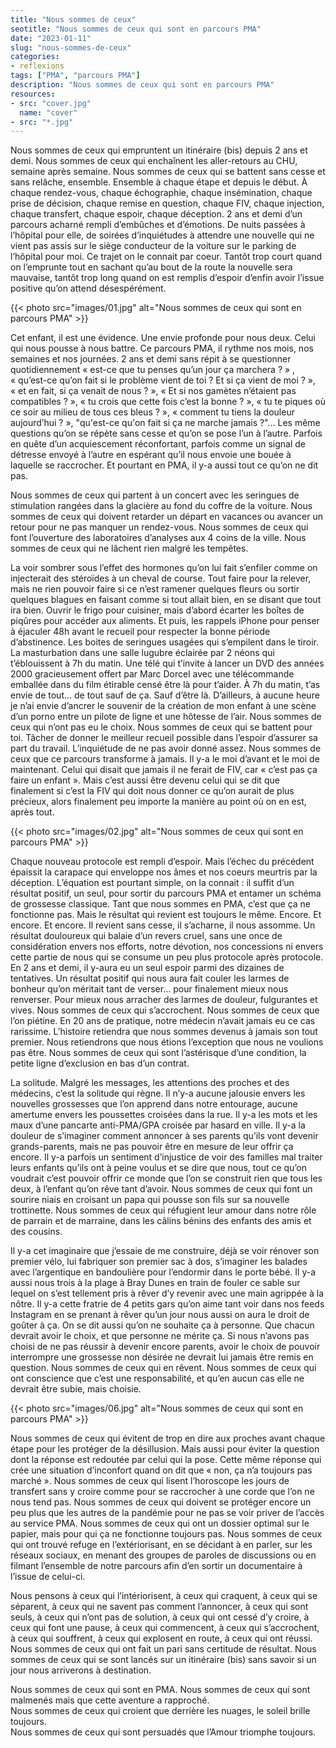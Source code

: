 ```yaml
---
title: "Nous sommes de ceux"
seotitle: "Nous sommes de ceux qui sont en parcours PMA"
date: "2023-01-11"
slug: "nous-sommes-de-ceux"
categories:
- reflexions
tags: ["PMA", "parcours PMA"]
description: "Nous sommes de ceux qui sont en parcours PMA"
resources:
- src: "cover.jpg"
  name: "cover"
- src: "*.jpg"
---
```

Nous sommes de ceux qui empruntent un itinéraire (bis) depuis 2 ans et demi. Nous sommes de ceux qui enchaînent les aller-retours au CHU, semaine après semaine. Nous sommes de ceux qui se battent sans cesse et sans relâche, ensemble. Ensemble à chaque étape et depuis le début. À chaque rendez-vous, chaque échographie, chaque insémination, chaque prise de décision, chaque remise en question, chaque FIV, chaque injection, chaque transfert, chaque espoir, chaque déception. 2 ans et demi d’un parcours acharné rempli d’embûches et d’émotions. De nuits passées à l’hôpital pour elle, de soirées d’inquiétudes à attendre une nouvelle qui ne vient pas assis sur le siège conducteur de la voiture sur le parking de l’hôpital pour moi. Ce trajet on le connait par coeur. Tantôt trop court quand on l’emprunte tout en sachant qu’au bout de la route la nouvelle sera mauvaise, tantôt trop long quand on est remplis d’espoir d’enfin avoir l’issue positive qu’on attend désespérément.

{{< photo src="images/01.jpg" alt="Nous sommes de ceux qui sont en parcours PMA" >}}

Cet enfant, il est une évidence. Une envie profonde pour nous deux. Celui qui nous pousse à nous battre. Ce parcours PMA, il rythme nos mois, nos semaines et nos journées. 2 ans et demi sans répit à se questionner quotidiennement « est-ce que tu penses qu’un jour ça marchera ? » , « qu’est-ce qu’on fait si le problème vient de toi ? Et si ça vient de moi ? », « et en fait, si ça venait de nous ? », « Et si nos gamètes n’étaient pas compatibles ? », « tu crois que cette fois c’est la bonne ? », « tu te piques où ce soir au milieu de tous ces bleus ? », « comment tu tiens la douleur aujourd’hui ? », "qu'est-ce qu'on fait si ça ne marche jamais ?"… Les même questions qu’on se répète sans cesse et qu’on se pose l’un à l’autre. Parfois en quête d’un acquiescement réconfortant, parfois comme un signal de détresse envoyé à l’autre en espérant qu’il nous envoie une bouée à laquelle se raccrocher. Et pourtant en PMA, il y-a aussi tout ce qu’on ne dit pas.

Nous sommes de ceux qui partent à un concert avec les seringues de stimulation rangées dans la glacière au fond du coffre de la voiture. Nous sommes de ceux qui doivent retarder un départ en vacances ou avancer un retour pour ne pas manquer un rendez-vous. Nous sommes de ceux qui font l’ouverture des laboratoires d’analyses aux 4 coins de la ville. Nous sommes de ceux qui ne lâchent rien malgré les tempêtes.

La voir sombrer sous l’effet des hormones qu’on lui fait s’enfiler comme on injecterait des stéroïdes à un cheval de course. Tout faire pour la relever, mais ne rien pouvoir faire si ce n’est ramener quelques fleurs ou sortir quelques blagues en faisant comme si tout allait bien, en se disant que tout ira bien. Ouvrir le frigo pour cuisiner, mais d’abord écarter les boîtes de piqûres pour accéder aux aliments. Et puis, les rappels iPhone pour penser à éjaculer 48h avant le recueil pour respecter la bonne période d’abstinence. Les boites de seringues usagées qui s’empilent dans le tiroir. La masturbation dans une salle lugubre éclairée par 2 néons qui t’éblouissent à 7h du matin. Une télé qui t’invite à lancer un DVD des années 2000 gracieusement offert par Marc Dorcel avec une télécommande emballée dans du film étirable censé être là pour t’aider. À 7h du matin, t’as envie de tout… de tout sauf de ça. Sauf d’être là. D’ailleurs, à aucune heure je n’ai envie d’ancrer le souvenir de la création de mon enfant à une scène d’un porno entre un pilote de ligne et une hôtesse de l’air. Nous sommes de ceux qui n’ont pas eu le choix. Nous sommes de ceux qui se battent pour toi. Tâcher de donner le meilleur recueil possible dans l’espoir d’assurer sa part du travail. L’inquiétude de ne pas avoir donné assez. Nous sommes de ceux que ce parcours transforme à jamais. Il y-a le moi d’avant et le moi de maintenant. Celui qui disait que jamais il ne ferait de FIV, car « c’est pas ça faire un enfant ». Mais c’est aussi être devenu celui qui se dit que finalement si c’est la FIV qui doit nous donner ce qu’on aurait de plus précieux, alors finalement peu importe la manière au point où on en est, après tout.

{{< photo src="images/02.jpg" alt="Nous sommes de ceux qui sont en parcours PMA" >}}

Chaque nouveau protocole est rempli d’espoir. Mais l’échec du précédent épaissit la carapace qui enveloppe nos âmes et nos coeurs meurtris par la déception. L’équation est pourtant simple, on la connait : il suffit d’un résultat positif, un seul, pour sortir du parcours PMA et entamer un schéma de grossesse classique. Tant que nous sommes en PMA, c’est que ça ne fonctionne pas. Mais le résultat qui revient est toujours le même. Encore. Et encore. Et encore. Il revient sans cesse, il s’acharne, il nous assomme. Un résultat douloureux qui balaie d’un revers cruel, sans une once de considération envers nos efforts, notre dévotion, nos concessions ni envers cette partie de nous qui se consume un peu plus protocole après protocole. En 2 ans et demi, il y-aura eu un seul espoir parmi des dizaines de tentatives. Un résultat positif qui nous aura fait couler les larmes de bonheur qu’on méritait tant de verser… pour finalement mieux nous renverser. Pour mieux nous arracher des larmes de douleur, fulgurantes et vives. Nous sommes de ceux qui s’accrochent. Nous sommes de ceux que l’on piétine. En 20 ans de pratique, notre médecin n’avait jamais eu ce cas rarissime. L’histoire retiendra que nous sommes devenus à jamais son tout premier. Nous retiendrons que nous étions l’exception que nous ne voulions pas être. Nous sommes de ceux qui sont l’astérisque d’une condition, la petite ligne d’exclusion en bas d’un contrat.

La solitude. Malgré les messages, les attentions des proches et des médecins, c’est la solitude qui règne. Il n’y-a aucune jalousie envers les nouvelles grossesses que l’on apprend dans notre entourage, aucune amertume envers les poussettes croisées dans la rue. Il y-a les mots et les maux d’une pancarte anti-PMA/GPA croisée par hasard en ville. Il y-a la douleur de s’imaginer comment annoncer à ses parents qu’ils vont devenir grands-parents, mais ne pas pouvoir être en mesure de leur offrir ça encore. Il y-a parfois un sentiment d’injustice de voir des familles mal traiter leurs enfants qu’ils ont à peine voulus et se dire que nous, tout ce qu’on voudrait c’est pouvoir offrir ce monde que l’on se construit rien que tous les deux, à l’enfant qu’on rêve tant d’avoir. Nous sommes de ceux qui font un sourire niais en croisant un papa qui pousse son fils sur sa nouvelle trottinette. Nous sommes de ceux qui réfugient leur amour dans notre rôle de parrain et de marraine, dans les câlins bénins des enfants des amis et des cousins.

Il y-a cet imaginaire que j’essaie de me construire, déjà se voir rénover son premier vélo, lui fabriquer son premier sac à dos, s’imaginer les balades avec l’argentique en bandoulière pour l’endormir dans le porte bébé. Il y-a aussi nous trois à la plage à Bray Dunes en train de fouler ce sable sur lequel on s’est tellement pris à rêver d’y revenir avec une main agrippée à la nôtre. Il y-a cette fratrie de 4 petits gars qu’on aime tant voir dans nos feeds Instagram en se prenant à rêver qu’un jour nous aussi on aura le droit de goûter à ça. On se dit aussi qu’on ne souhaite ça à personne. Que chacun devrait avoir le choix, et que personne ne mérite ça. Si nous n’avons pas choisi de ne pas réussir à devenir encore parents, avoir le choix de pouvoir interrompre une grossesse non désirée ne devrait lui jamais être remis en question. Nous sommes de ceux qui en rêvent. Nous sommes de ceux qui ont conscience que c’est une responsabilité, et qu’en aucun cas elle ne devrait être subie, mais choisie.

{{< photo src="images/06.jpg" alt="Nous sommes de ceux qui sont en parcours PMA" >}}

Nous sommes de ceux qui évitent de trop en dire aux proches avant chaque étape pour les protéger de la désillusion. Mais aussi pour éviter la question dont la réponse est redoutée par celui qui la pose. Cette même réponse qui crée une situation d’inconfort quand on dit que « non, ça n’a toujours pas marché ». Nous sommes de ceux qui lisent l’horoscope les jours de transfert sans y croire comme pour se raccrocher à une corde que l’on ne nous tend pas. Nous sommes de ceux qui doivent se protéger encore un peu plus que les autres de la pandémie pour ne pas se voir priver de l’accès au service PMA. Nous sommes de ceux qui ont un dossier optimal sur le papier, mais pour qui ça ne fonctionne toujours pas. Nous sommes de ceux qui ont trouvé refuge en l’extériorisant, en se décidant à en parler, sur les réseaux sociaux, en menant des groupes de paroles de discussions ou en filmant l’ensemble de notre parcours afin d’en sortir un documentaire à l’issue de celui-ci.

Nous pensons à ceux qui l’intériorisent, à ceux qui craquent, à ceux qui se séparent, à ceux qui ne savent pas comment l’annoncer, à ceux qui sont seuls, à ceux qui n’ont pas de solution, à ceux qui ont cessé d’y croire, à ceux qui font une pause, à ceux qui commencent, à ceux qui s’accrochent, à ceux qui souffrent, à ceux qui explosent en route, à ceux qui ont réussi. Nous sommes de ceux qui ont fait un pari sans certitude de résultat. Nous sommes de ceux qui se sont lancés sur un itinéraire (bis) sans savoir si un jour nous arriverons à destination.

Nous sommes de ceux qui sont en PMA. Nous sommes de ceux qui sont malmenés mais que cette aventure a rapproché.  
Nous sommes de ceux qui croient que derrière les nuages, le soleil brille toujours.  
Nous sommes de ceux qui sont persuadés que l’Amour triomphe toujours.  
